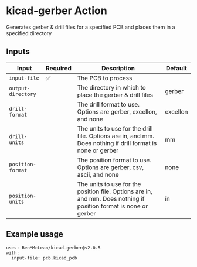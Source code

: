 # kicad-gerber Action

Generates gerber & drill files for a specified PCB and places them in a specified directory

## Inputs

| Input              	| Required 	| Description                                                                                                       	| Default  	|
|--------------------	|----------	|-------------------------------------------------------------------------------------------------------------------	|----------	|
| `input-file`       	| ✅        	| The PCB to process                                                                                                	|          	|
| `output-directory` 	|          	| The directory in which to place the gerber & drill files                                                          	| gerber   	|
| `drill-format`     	|          	| The drill format to use. Options are gerber, excellon, and none                                                   	| excellon 	|
| `drill-units`      	|          	| The units to use for the drill file. Options are in, and mm. Does nothing if drill format is none or gerber       	| mm       	|
| `position-format`  	|          	| The position format to use. Options are gerber, csv, ascii, and none                                              	| none     	|
| `position-units`   	|          	| The units to use for the position file. Options are in, and mm. Does nothing if position format is none or gerber 	| in       	|

## Example usage
```
uses: BenMMcLean/kicad-gerber@v2.0.5
with:
  input-file: pcb.kicad_pcb
```
